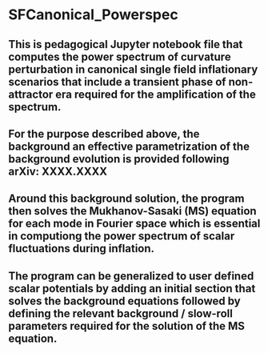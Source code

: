 # SFCanonical_Powerspec

## This is pedagogical Jupyter notebook file that computes the power spectrum of curvature perturbation in canonical single field inflationary scenarios that include a transient phase of non-attractor era required for the amplification of the spectrum. 

## For the purpose described above, the background an effective parametrization of the background evolution is provided following arXiv: XXXX.XXXX
## Around this background solution, the program then solves the Mukhanov-Sasaki (MS) equation for each mode in Fourier space which is essential in computiong the power spectrum of scalar fluctuations during inflation. 

## The program can be generalized to user defined scalar potentials by adding an initial section that solves the background equations followed by defining the relevant background / slow-roll parameters required for the solution of the MS equation. 
